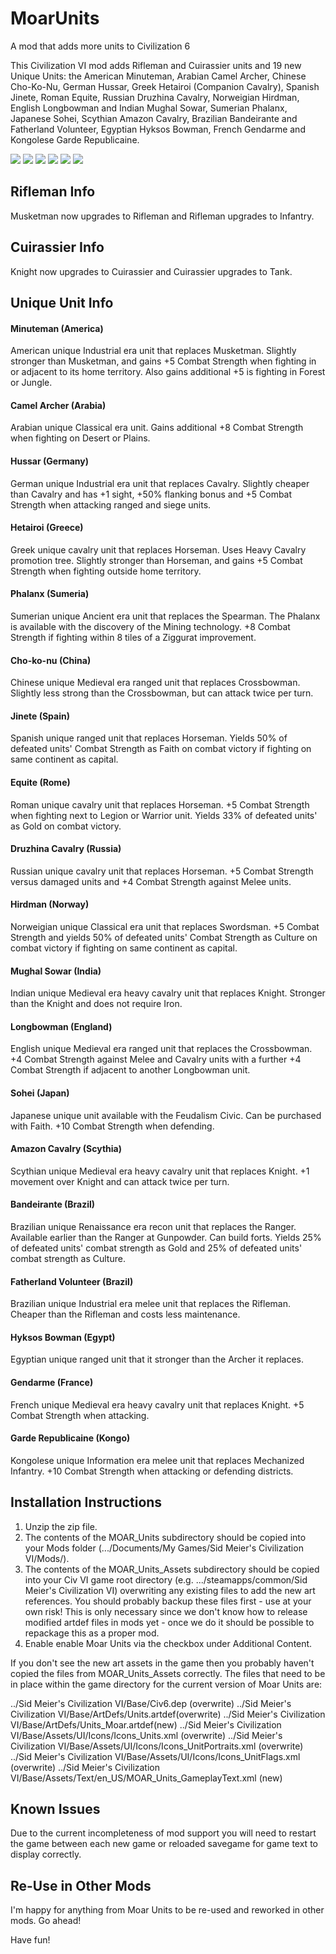 # MoarUnits
A mod that adds more units to Civilization 6 

This Civilization VI mod adds Rifleman and Cuirassier units and 19 new Unique Units: the American Minuteman, Arabian Camel Archer, Chinese Cho-Ko-Nu, German Hussar, Greek Hetairoi (Companion Cavalry), Spanish Jinete, Roman Equite, Russian Druzhina Cavalry, Norweigian Hirdman, English Longbowman and Indian Mughal Sowar, Sumerian Phalanx, Japanese Sohei, Scythian Amazon Cavalry, Brazilian Bandeirante and Fatherland Volunteer, Egyptian Hyksos Bowman, French Gendarme and Kongolese Garde Republicaine.

![](http://forums.civfanatics.com/attachments/moar1-png.456456/)
![](http://forums.civfanatics.com/attachments/moar2-png.456457/)
![](http://forums.civfanatics.com/attachments/moar3-png.456458/)
![](http://forums.civfanatics.com/attachments/moar2-jpg.456888/)
![](http://forums.civfanatics.com/attachments/moar0-3-jpg.458225/)
![](http://forums.civfanatics.com/attachments/pedia-jpg.458226/)

## Rifleman Info

Musketman now upgrades to Rifleman and Rifleman upgrades to Infantry.

## Cuirassier Info

Knight now upgrades to Cuirassier and Cuirassier upgrades to Tank.

## Unique Unit Info

#### Minuteman (America)
American unique Industrial era unit that replaces Musketman. Slightly stronger than Musketman, and gains +5 Combat Strength when fighting in or adjacent to its home territory. Also gains additional +5 is fighting in Forest or Jungle.

#### Camel Archer (Arabia)
Arabian unique Classical era unit. Gains additional +8 Combat Strength when fighting on Desert or Plains.

#### Hussar (Germany)
German unique Industrial era unit that replaces Cavalry. Slightly cheaper than Cavalry and has +1 sight, +50% flanking bonus and +5 Combat Strength when attacking ranged and siege units.

#### Hetairoi (Greece)
Greek unique cavalry unit that replaces Horseman. Uses Heavy Cavalry promotion tree. Slightly stronger than Horseman, and gains +5 Combat Strength when fighting outside home territory.

#### Phalanx (Sumeria)
Sumerian unique Ancient era unit that replaces the Spearman. The Phalanx is available with the discovery of the Mining technology. +8 Combat Strength if fighting within 8 tiles of a Ziggurat improvement.

#### Cho-ko-nu (China)
Chinese unique Medieval era ranged unit that replaces Crossbowman. Slightly less strong than the Crossbowman, but can attack twice per turn.

#### Jinete (Spain)
Spanish unique ranged unit that replaces Horseman. Yields 50% of defeated units' Combat Strength as Faith on combat victory if fighting on same continent as capital.

#### Equite (Rome)
Roman unique cavalry unit that replaces Horseman. +5  Combat Strength when fighting next to Legion or Warrior unit. Yields 33% of defeated units' as Gold on combat victory.

#### Druzhina Cavalry (Russia)
Russian unique cavalry unit that replaces Horseman. +5 Combat Strength versus damaged units and +4 Combat Strength against Melee units.

#### Hirdman (Norway)
Norweigian unique Classical era unit that replaces Swordsman. +5 Combat Strength and yields 50% of defeated units' Combat Strength as Culture on combat victory if fighting on same continent as capital.

#### Mughal Sowar (India)
Indian unique Medieval era heavy cavalry unit that replaces Knight. Stronger than the Knight and does not require Iron.

#### Longbowman (England)
English unique Medieval era ranged unit that replaces the Crossbowman. +4 Combat Strength against Melee and Cavalry units with a further +4 Combat Strength if adjacent to another Longbowman unit.

#### Sohei (Japan)
Japanese unique unit available with the Feudalism Civic. Can be purchased with Faith. +10 Combat Strength when defending.

#### Amazon Cavalry (Scythia)
Scythian unique Medieval era heavy cavalry unit that replaces Knight. +1 movement over Knight and can attack twice per turn.

#### Bandeirante (Brazil)
Brazilian unique Renaissance era recon unit that replaces the Ranger. Available earlier than the Ranger at Gunpowder. Can build forts. Yields 25% of defeated units' combat strength as Gold and 25% of defeated units' combat strength as Culture.

#### Fatherland Volunteer (Brazil)
Brazilian unique Industrial era melee unit that replaces the Rifleman. Cheaper than the Rifleman and costs less maintenance.

#### Hyksos Bowman (Egypt)
Egyptian unique ranged unit that it stronger than the Archer it replaces.

#### Gendarme (France)
French unique Medieval era heavy cavalry unit that replaces Knight. +5 Combat Strength when attacking.

#### Garde Republicaine (Kongo)
Kongolese unique Information era melee unit that replaces Mechanized Infantry. +10 Combat Strength when attacking or defending districts.

## Installation Instructions

1. Unzip the zip file.
2. The contents of the MOAR_Units subdirectory should be copied into your Mods folder (.../Documents/My Games/Sid Meier's Civilization VI/Mods/).
3. The contents of the MOAR_Units_Assets subdirectory should be copied into your Civ VI game root directory (e.g. .../steamapps/common/Sid Meier's Civilization VI) overwriting any existing files to add the new art references. You should probably backup these files first - use at your own risk! This is only necessary since we don't know how to release modified artdef files in mods yet - once we do it should be possible to repackage this as a proper mod.
4. Enable enable Moar Units via the checkbox under Additional Content.

If you don't see the new art assets in the game then you probably haven't copied the files from MOAR_Units_Assets correctly. The files that need to be in place within the game directory for the current version of Moar Units are:

../Sid Meier's Civilization VI/Base/Civ6.dep (overwrite)
../Sid Meier's Civilization VI/Base/ArtDefs/Units.artdef(overwrite)
../Sid Meier's Civilization VI/Base/ArtDefs/Units_Moar.artdef(new)
../Sid Meier's Civilization VI/Base/Assets/UI/Icons/Icons_Units.xml (overwrite)
../Sid Meier's Civilization VI/Base/Assets/UI/Icons/Icons_UnitPortraits.xml (overwrite)
../Sid Meier's Civilization VI/Base/Assets/UI/Icons/Icons_UnitFlags.xml (overwrite)
../Sid Meier's Civilization VI/Base/Assets/Text/en_US/MOAR_Units_GameplayText.xml (new)

## Known Issues
Due to the current incompleteness of mod support you will need to restart the game between each new game or reloaded savegame for game text to display correctly.

## Re-Use in Other Mods
I'm happy for anything from Moar Units to be re-used and reworked in other mods. Go ahead!

Have fun!
